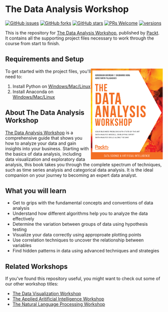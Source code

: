 # The Data Analysis Workshop
[![GitHub issues](https://img.shields.io/github/issues/PacktWorkshops/The-Data-Analysis-Workshop.svg)](https://github.com/PacktWorkshops/The-Data-Analysis-Workshop/issues)
[![GitHub forks](https://img.shields.io/github/forks/PacktWorkshops/The-Data-Analysis-Workshop.svg)](https://github.com/PacktWorkshops/The-Data-Analysis-Workshop/network)
[![GitHub stars](https://img.shields.io/github/stars/PacktWorkshops/The-Data-Analysis-Workshop.svg)](https://github.com/PacktWorkshops/The-Data-Analysis-Workshop/stargazers)
[![PRs Welcome](https://img.shields.io/badge/PRs-welcome-brightgreen.svg)](https://github.com/PacktWorkshops/The-Data-Analysis-Workshop/pulls)
[![versions](https://img.shields.io/pypi/pyversions/pybadges.svg)](https://www.python.org/downloads/)

This is the repository for [The Data Analysis Workshop](https://www.amazon.com/Data-Analysis-Workshop-state-art-ebook/dp/B08Q8HXRQ4/ref=sr_1_1?dchild=1&keywords=The%20Data%20Analysis%20Workshop&qid=1610708839&sr=8-1&utm_source=github&utm_medium=repository&utm_campaign=9781839211386&utm_term=Data%20Analysis&utm_content=The%20Data%20Analysis%20Workshop), published by [Packt](https://www.packtpub.com/?utm_source=github). It contains all the supporting project files necessary to work through the course from start to finish.

## Requirements and Setup
<a href="https://www.amazon.com/Data-Analysis-Workshop-state-art-ebook/dp/B08Q8HXRQ4/ref=sr_1_1?dchild=1&keywords=The%20Data%20Analysis%20Workshop&qid=1610708839&sr=8-1&utm_source=github&utm_medium=repository&utm_campaign=9781839211386&utm_term=Data%20Analysis&utm_content=The%20Data%20Analysis%20Workshop"><img src="https://github.com/PacktWorkshops/Workshop-Covers/blob/master/B15760_The%20Data%20Analysis%20Workshop.png" alt="The Data Analysis Workshop" height="290px" width="230px" align="right" this.target="_blank"></a>

To get started with the project files, you'll need to:
1. Install Python on [Windows/Mac/Linux](https://www.python.org/downloads/)
2. Install Anaconda on [Windows/Mac/Linux](https://www.anaconda.com/distribution/#download-section)

## About The Data Analysis Workshop
[The Data Analysis Workshop](https://www.amazon.com/Data-Analysis-Workshop-state-art-ebook/dp/B08Q8HXRQ4/ref=sr_1_1?dchild=1&keywords=The%20Data%20Analysis%20Workshop&qid=1610708839&sr=8-1&utm_source=github&utm_medium=repository&utm_campaign=9781839211386&utm_term=Data%20Analysis&utm_content=The%20Data%20Analysis%20Workshop) is a comprehensive guide that shows you how to analyze your data and gain insights into your business. Starting with the basics of data analysis, including data visualization and exploratory data analysis, this book takes you through the complete spectrum of techniques, such as time series analysis and categorical data analysis. It is the ideal companion on your journey to becoming an expert data analyst.

## What you will learn
* Get to grips with the fundamental concepts and conventions of data analysis 
* Understand how different algorithms help you to analyze the data effectively 
* Determine the variation between groups of data using hypothesis testing 
* Visualize your data correctly using approproate plotting points 
* Use correlation techniques to uncover the relationship between variables 
* Find hidden patterns in data using advanced techniques and strategies 

## Related Workshops
If you've found this repository useful, you might want to check out some of our other workshop titles:
* [The Data Visualization Workshop](https://www.amazon.com/Data-Visualization-Workshop-transforming-captivating-ebook/dp/B08Q8FGCZ7/ref=sr_1_1?dchild=1&keywords=The%20Data%20Visualization%20Workshop&qid=1610977055&sr=8-1&utm_source=github&utm_medium=repository&utm_campaign=9781801073899&utm_term=Data%20Visualization&utm_content=The%20Data%20Visualization%20Workshop)
* [The Applied Aritificial Intelligence Workshop](https://www.amazon.com/Applied-Artificial-Intelligence-Workshop-decision-ebook/dp/B08BZS3X9S/ref=sr_1_1?dchild=1&keywords=the%20applied%20artificial%20intelligence%20workshop&qid=1610708393&sr=8-1&utm_source=github&utm_medium=repository&utm_campaign=9781800205819&utm_term=Applied%20Aritificial%20Intelligence&utm_content=The%20Applied%20Aritificial%20Intelligence%20Workshop)
* [The Natural Language Processing Workshop](https://www.amazon.com/Natural-Language-Processing-Workshop-understand/dp/1800208421/ref=tmm_pap_swatch_0?_encoding=UTF8&qid=1611057842&sr=8-1&utm_source=github&utm_medium=repository&utm_campaign=9781801077811&utm_term=Natural%20Language%20Processing&utm_content=The%20Natural%20Language%20Processing%20Workshop)
